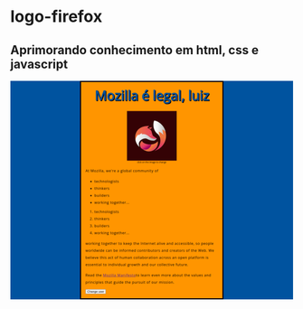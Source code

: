 # logo-firefox

 ## Aprimorando conhecimento em html, css e javascript

 [<img src = "images/banner.png">](https://luizacn.github.io/logo-firefox/)


 
